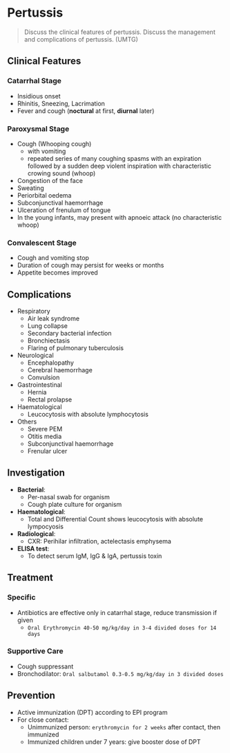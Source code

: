 # Pertussis

> Discuss the clinical features of pertussis. Discuss the management and complications of pertussis. (UMTG)

## Clinical Features

### Catarrhal Stage

- Insidious onset
- Rhinitis, Sneezing, Lacrimation
- Fever and cough (**noctural** at first, **diurnal** later)

### Paroxysmal Stage

- Cough (Whooping cough)
  - with vomiting
  - repeated series of many coughing spasms with an expiration followed by a sudden deep violent inspiration with characteristic crowing sound (whoop)
- Congestion of the face
- Sweating
- Periorbital oedema
- Subconjunctival haemorrhage
- Ulceration of frenulum of tongue
- In the young infants, may present with apnoeic attack (no characteristic whoop)

### Convalescent Stage

- Cough and vomiting stop
- Duration of cough may persist for weeks or months
- Appetite becomes improved

## Complications

- Respiratory
  - Air leak syndrome
  - Lung collapse
  - Secondary bacterial infection
  - Bronchiectasis
  - Flaring of pulmonary tuberculosis
- Neurological
  - Encephalopathy
  - Cerebral haemorrhage
  - Convulsion
- Gastrointestinal
  - Hernia
  - Rectal prolapse
- Haematological
  - Leucocytosis with absolute lymphocytosis
- Others
  - Severe PEM
  - Otitis media
  - Subconjunctival haemorrhage
  - Frenular ulcer

## Investigation

- **Bacterial**:
  - Per-nasal swab for organism
  - Cough plate culture for organism
- **Haematological**:
  - Total and Differential Count shows leucocytosis with absolute lympocyosis
- **Radiological**:
  - CXR: Perihilar infiltration, actelectasis emphysema
- **ELISA test**:
  - To detect serum IgM, IgG & IgA, pertussis toxin

## Treatment

### Specific

- Antibiotics are effective only in catarrhal stage, reduce transmission if given
  - `Oral Erythromycin 40-50 mg/kg/day in 3-4 divided doses for 14 days`

### Supportive Care

- Cough suppressant
- Bronchodilator: `Oral salbutamol 0.3-0.5 mg/kg/day in 3 divided doses`

## Prevention

- Active immunization (DPT) according to EPI program
- For close contact:
  - Unimmunized person: `erythromycin for 2 weeks` after contact, then immunized
  - Immunized children under 7 years: give booster dose of DPT
